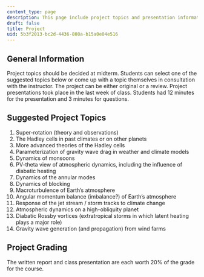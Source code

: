 ```yaml
---
content_type: page
description: This page include project topics and presentation information.
draft: false
title: Project
uid: 5b3f2013-bc2d-4436-808a-b15a0e04e516
---
```

## General Information

Project topics should be decided at midterm. Students can select one of the suggested topics below or come up with a topic themselves in consultation with the instructor. The project can be either original or a review. Project presentations took place in the last week of class. Students had 12 minutes for the presentation and 3 minutes for questions.

## Suggested Project Topics

1. Super-rotation (theory and observations) 
2. The Hadley cells in past climates or on other planets
3. More advanced theories of the Hadley cells 
4. Parameterization of gravity wave drag in weather and climate models 
5. Dynamics of monsoons 
6. PV-theta view of atmospheric dynamics, including the influence of diabatic heating 
7. Dynamics of the annular modes 
8. Dynamics of blocking 
9. Macroturbulence of Earth’s atmosphere 
10. Angular momentum balance (imbalance?) of Earth’s atmosphere 
11. Response of the jet stream / storm tracks to climate change 
12. Atmospheric dynamics on a high-obliquity planet 
13. Diabatic Rossby vortices (extratropical storms in which latent heating plays a major role)
14. Gravity wave generation (and propagation) from wind farms

## Project Grading

The written report and class presentation are each worth 20% of the grade for the course.